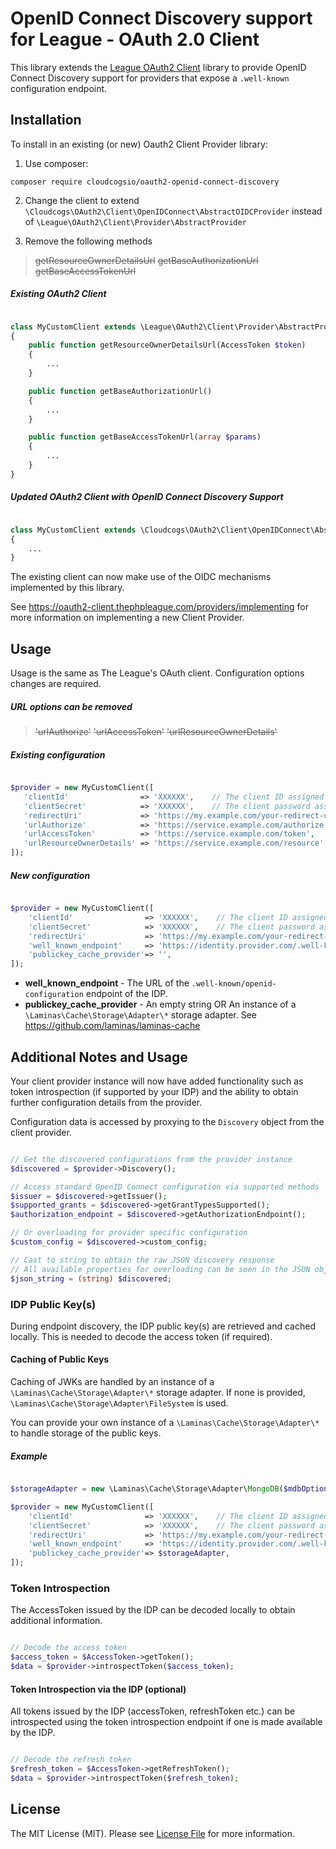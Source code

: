 # OpenID Connect Discovery support for League - OAuth 2.0 Client

This library extends the [League OAuth2 Client](https://github.com/thephpleague/oauth2-client) library to provide OpenID Connect Discovery support for providers that expose a ```.well-known``` configuration endpoint.

 
## Installation
To install in an existing (or new) Oauth2 Client Provider library:
1. Use composer:

```
composer require cloudcogsio/oauth2-openid-connect-discovery
```

2. Change the client to extend ```\Cloudcogs\OAuth2\Client\OpenIDConnect\AbstractOIDCProvider``` instead of ```\League\OAuth2\Client\Provider\AbstractProvider```

3. Remove the following methods
> ~~getResourceOwnerDetailsUrl~~
> ~~getBaseAuthorizationUrl~~
> ~~getBaseAccessTokenUrl~~

##### Existing OAuth2 Client
```php

class MyCustomClient extends \League\OAuth2\Client\Provider\AbstractProvider
{
    public function getResourceOwnerDetailsUrl(AccessToken $token)
    {
        ...
    }

    public function getBaseAuthorizationUrl()
    {
        ...
    }

    public function getBaseAccessTokenUrl(array $params)
    {
        ...
    }
}

```

##### Updated OAuth2 Client with OpenID Connect Discovery Support
```php

class MyCustomClient extends \Cloudcogs\OAuth2\Client\OpenIDConnect\AbstractOIDCProvider
{
    ...
}

```
The existing client can now make use of the OIDC mechanisms implemented by this library.

See https://oauth2-client.thephpleague.com/providers/implementing for more information on implementing a new Client Provider.

## Usage
Usage is the same as The League's OAuth client.
Configuration options changes are required.

##### URL options can be removed
>~~'urlAuthorize'~~ 
>~~'urlAccessToken'~~ 
>~~'urlResourceOwnerDetails'~~ 
 
 
 ##### Existing configuration
 ```php

$provider = new MyCustomClient([
    'clientId'                => 'XXXXXX',    // The client ID assigned to you by the provider
    'clientSecret'            => 'XXXXXX',    // The client password assigned to you by the provider
    'redirectUri'             => 'https://my.example.com/your-redirect-url/',
    'urlAuthorize'            => 'https://service.example.com/authorize',
    'urlAccessToken'          => 'https://service.example.com/token',
    'urlResourceOwnerDetails' => 'https://service.example.com/resource'
]);

```


 ##### New configuration
```php

$provider = new MyCustomClient([
    'clientId'                => 'XXXXXX',    // The client ID assigned to you by the provider
    'clientSecret'            => 'XXXXXX',    // The client password assigned to you by the provider
    'redirectUri'             => 'https://my.example.com/your-redirect-url/',
    'well_known_endpoint'     => 'https://identity.provider.com/.well-known/openid-configuration',
    'publickey_cache_provider'=> '',
]);

```

 - **well_known_endpoint** - The URL of the ```.well-known/openid-configuration``` endpoint of the IDP.
 - **publickey_cache_provider** - An empty string
OR
An instance of a ```\Laminas\Cache\Storage\Adapter\*``` storage adapter. See https://github.com/laminas/laminas-cache




## Additional Notes and Usage

Your client provider instance will now have added functionality such as token introspection (if supported by your IDP) and the ability to obtain further configuration details from the provider.

Configuration data is accessed by proxying to the ```Discovery``` object from the client provider.
```php

// Get the discovered configurations from the provider instance
$discovered = $provider->Discovery();

// Access standard OpenID Connect configuration via supported methods
$issuer = $discovered->getIssuer();
$supported_grants = $discovered->getGrantTypesSupported();
$authorization_endpoint = $discovered->getAuthorizationEndpoint();

// Or overloading for provider specific configuration
$custom_config = $discovered->custom_config;

// Cast to string to obtain the raw JSON discovery response
// All available properties for overloading can be seen in the JSON object.
$json_string = (string) $discovered;

```

### IDP Public Key(s)
During endpoint discovery, the IDP public key(s) are retrieved and cached locally. This is needed to decode the access token (if required).

#### Caching of Public Keys
Caching of JWKs are handled by an instance of a ```\Laminas\Cache\Storage\Adapter\*``` storage adapter. If none is provided, ```\Laminas\Cache\Storage\Adapter\FileSystem``` is used.

You can provide your own instance of a ```\Laminas\Cache\Storage\Adapter\*``` to handle storage of the public keys.
##### Example
```php

$storageAdapter = new \Laminas\Cache\Storage\Adapter\MongoDB($mdbOptions);

$provider = new MyCustomClient([
    'clientId'                => 'XXXXXX',    // The client ID assigned to you by the provider
    'clientSecret'            => 'XXXXXX',    // The client password assigned to you by the provider
    'redirectUri'             => 'https://my.example.com/your-redirect-url/',
    'well_known_endpoint'     => 'https://identity.provider.com/.well-known/openid-configuration',
    'publickey_cache_provider'=> $storageAdapter,
]);

```


### Token Introspection
The AccessToken issued by the IDP can be decoded locally to obtain additional information.
```php

// Decode the access token
$access_token = $AccessToken->getToken();
$data = $provider->introspectToken($access_token);

```

#### Token Introspection via the IDP (optional)
All tokens issued by the IDP (accessToken, refreshToken etc.) can be introspected using the token introspection endpoint if one is made available by the IDP.


```php

// Decode the refresh token
$refresh_token = $AccessToken->getRefreshToken();
$data = $provider->introspectToken($refresh_token);

```


## License
The MIT License (MIT). Please see  [License File](https://github.com/cloudcogsio/oauth2-openid-connect-discovery/blob/master/LICENSE.md)  for more information.
